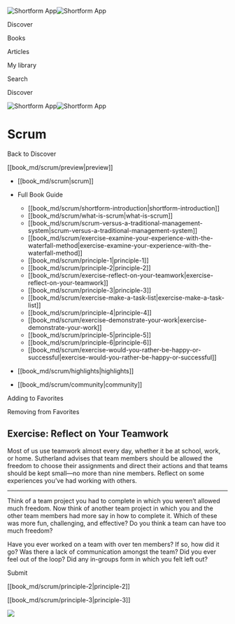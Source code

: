 ![Shortform App](/img/logo.36a2399e.svg)![Shortform App](/img/logo-dark.70c1b072.svg)

Discover

Books

Articles

My library

Search

Discover

![Shortform App](/img/logo.36a2399e.svg)![Shortform App](/img/logo-dark.70c1b072.svg)

# Scrum

Back to Discover

[[book_md/scrum/preview|preview]]

  * [[book_md/scrum|scrum]]
  * Full Book Guide

    * [[book_md/scrum/shortform-introduction|shortform-introduction]]
    * [[book_md/scrum/what-is-scrum|what-is-scrum]]
    * [[book_md/scrum/scrum-versus-a-traditional-management-system|scrum-versus-a-traditional-management-system]]
    * [[book_md/scrum/exercise-examine-your-experience-with-the-waterfall-method|exercise-examine-your-experience-with-the-waterfall-method]]
    * [[book_md/scrum/principle-1|principle-1]]
    * [[book_md/scrum/principle-2|principle-2]]
    * [[book_md/scrum/exercise-reflect-on-your-teamwork|exercise-reflect-on-your-teamwork]]
    * [[book_md/scrum/principle-3|principle-3]]
    * [[book_md/scrum/exercise-make-a-task-list|exercise-make-a-task-list]]
    * [[book_md/scrum/principle-4|principle-4]]
    * [[book_md/scrum/exercise-demonstrate-your-work|exercise-demonstrate-your-work]]
    * [[book_md/scrum/principle-5|principle-5]]
    * [[book_md/scrum/principle-6|principle-6]]
    * [[book_md/scrum/exercise-would-you-rather-be-happy-or-successful|exercise-would-you-rather-be-happy-or-successful]]
  * [[book_md/scrum/highlights|highlights]]
  * [[book_md/scrum/community|community]]



Adding to Favorites 

Removing from Favorites 

## Exercise: Reflect on Your Teamwork

Most of us use teamwork almost every day, whether it be at school, work, or home. Sutherland advises that team members should be allowed the freedom to choose their assignments and direct their actions and that teams should be kept small—no more than nine members. Reflect on some experiences you’ve had working with others.

* * *

Think of a team project you had to complete in which you weren’t allowed much freedom. Now think of another team project in which you and the other team members had more say in how to complete it. Which of these was more fun, challenging, and effective? Do you think a team can have too much freedom?

Have you ever worked on a team with over ten members? If so, how did it go? Was there a lack of communication amongst the team? Did you ever feel out of the loop? Did any in-groups form in which you felt left out?

Submit 

[[book_md/scrum/principle-2|principle-2]]

[[book_md/scrum/principle-3|principle-3]]

![](https://bat.bing.com/action/0?ti=56018282&Ver=2&mid=68b76e0b-81cf-46c7-8a2e-b93abc50d64c&sid=f30c5e70639211ee87d33f0876d93783&vid=f30c9700639211eeb3a75d830392c94f&vids=0&msclkid=N&pi=0&lg=en-US&sw=800&sh=600&sc=24&nwd=1&tl=Shortform%20%7C%20Book&p=https%3A%2F%2Fwww.shortform.com%2Fapp%2Fbook%2Fscrum%2Fexercise-reflect-on-your-teamwork&r=&lt=454&evt=pageLoad&sv=1&rn=410079)
